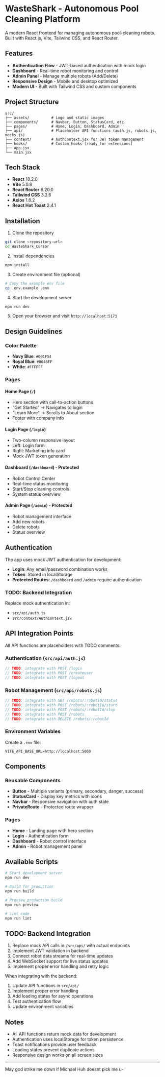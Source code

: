 # WasteShark - Autonomous Pool Cleaning Platform

A modern React frontend for managing autonomous pool-cleaning robots. Built with React.js, Vite, Tailwind CSS, and React Router.

## Features

- **Authentication Flow** - JWT-based authentication with mock login
- **Dashboard** - Real-time robot monitoring and control
- **Admin Panel** - Manage multiple robots (Add/Delete)
- **Responsive Design** - Mobile and desktop optimized
- **Modern UI** - Built with Tailwind CSS and custom components

## Project Structure

```
src/
├── assets/          # Logo and static images
├── components/      # Navbar, Button, StatusCard, etc.
├── pages/           # Home, Login, Dashboard, Admin
├── api/             # Placeholder API functions (auth.js, robots.js, mocks.js)
├── context/         # AuthContext.jsx for JWT token management
├── hooks/           # Custom hooks (ready for extensions)
├── App.jsx
└── main.jsx
```

## Tech Stack

- **React** 18.2.0
- **Vite** 5.0.8
- **React Router** 6.20.0
- **Tailwind CSS** 3.3.6
- **Axios** 1.6.2
- **React Hot Toast** 2.4.1

## Installation

1. Clone the repository
```bash
git clone <repository-url>
cd WasteShark_Cursor
```

2. Install dependencies
```bash
npm install
```

3. Create environment file (optional)
```bash
# Copy the example env file
cp .env.example .env
```

4. Start the development server
```bash
npm run dev
```

5. Open your browser and visit `http://localhost:5173`

## Design Guidelines

### Color Palette
- **Navy Blue**: `#001F54`
- **Royal Blue**: `#0046FF`
- **White**: `#FFFFFF`

### Pages

#### Home Page (`/`)
- Hero section with call-to-action buttons
- "Get Started" → Navigates to login
- "Learn More" → Scrolls to About section
- Footer with company info

#### Login Page (`/login`)
- Two-column responsive layout
- Left: Login form
- Right: Marketing info card
- Mock JWT token generation

#### Dashboard (`/dashboard`) - Protected
- Robot Control Center
- Real-time status monitoring
- Start/Stop cleaning controls
- System status overview

#### Admin Page (`/admin`) - Protected
- Robot management interface
- Add new robots
- Delete robots
- Status overview

## Authentication

The app uses mock JWT authentication for development:

- **Login**: Any email/password combination works
- **Token**: Stored in localStorage
- **Protected Routes**: `/dashboard` and `/admin` require authentication

### TODO: Backend Integration

Replace mock authentication in:
- `src/api/auth.js`
- `src/context/AuthContext.jsx`

## API Integration Points

All API functions are placeholders with TODO comments:

### Authentication (`src/api/auth.js`)
```javascript
// TODO: integrate with POST /login
// TODO: integrate with POST /createuser
// TODO: integrate with POST /logout
```

### Robot Management (`src/api/robots.js`)
```javascript
// TODO: integrate with GET /robots/:robotId/status
// TODO: integrate with POST /robots/:robotId/start
// TODO: integrate with POST /robots/:robotId/stop
// TODO: integrate with POST /robots
// TODO: integrate with DELETE /robots/:robotId
```

### Environment Variables

Create a `.env` file:
```env
VITE_API_BASE_URL=http://localhost:5000
```

## Components

### Reusable Components

- **Button** - Multiple variants (primary, secondary, danger, success)
- **StatusCard** - Display key metrics with icons
- **Navbar** - Responsive navigation with auth state
- **PrivateRoute** - Protected route wrapper

### Pages

- **Home** - Landing page with hero section
- **Login** - Authentication form
- **Dashboard** - Robot control interface
- **Admin** - Robot management panel

## Available Scripts

```bash
# Start development server
npm run dev

# Build for production
npm run build

# Preview production build
npm run preview

# Lint code
npm run lint
```

## TODO: Backend Integration

1. Replace mock API calls in `/src/api/` with actual endpoints
2. Implement JWT validation in backend
3. Connect robot data streams for real-time updates
4. Add WebSocket support for live status updates
5. Implement proper error handling and retry logic

When integrating with the backend:

1. Update API functions in `src/api/`
2. Implement proper error handling
3. Add loading states for async operations
4. Test authentication flow
5. Update environment variables

##  Notes

- All API functions return mock data for development
- Authentication uses localStorage for token persistence
- Toast notifications provide user feedback
- Loading states prevent duplicate actions
- Responsive design works on all screen sizes

---

May god strike me down if Michael Huh doesnt pick me u-
